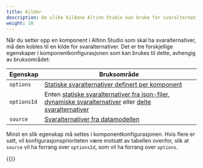 ```yaml
---
title: Kilder
description: De ulike kildene Altinn Studio kan bruke for svaralternativer
weight: 10
---
```


Når du setter opp en komponent i Altinn Studio som skal ha svaralternativer, må den kobles til en kilde for svaralternativer. Det er tre forskjellige egenskaper i komponentkonfigurasjonen som kan brukes til dette, avhengig av bruksområdet:

| Egenskap    | Bruksområde                                                                                                                                                  |
|-------------|--------------------------------------------------------------------------------------------------------------------------------------------------------------|
| `options`   | [Statiske svaralternativer definert per komponent](./static/#i-komponentkonfigurasjonen)                                                                     |
| `optionsId` | Enten [statiske svaralternativer fra json-filer](./static/#fra-json-filer), [dynamiske svaralternativer](./dynamic) eller [delte svaralternativer](./shared) |
| `source`    | [Svaralternativer fra datamodellen](./from-data-model)                                                                                                       |

Minst en slik egenskap må settes i komponentkonfigurasjonen. Hvis flere er satt, vil konfigurasjonsprioriteten være motsatt av tabellen ovenfor, slik at `source` vil ha forrang over `optionsId`, som vil ha forrang over `options`.

{{<children />}}
